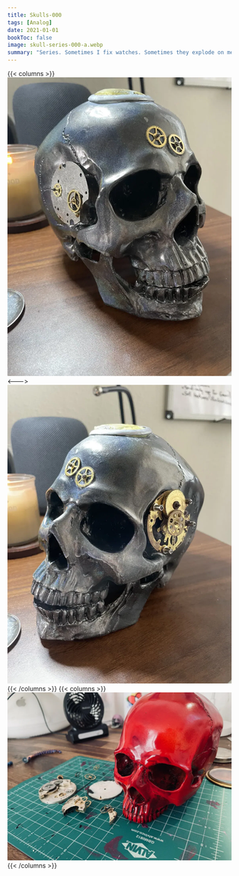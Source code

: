 ```yaml
---
title: Skulls-000
tags: [Analog]
date: 2021-01-01
bookToc: false
image: skull-series-000-a.webp
summary: "Series. Sometimes I fix watches. Sometimes they explode on me. These are experiments with 1950s timepieces that didn't get fixed. I integrated its parts into two skulls. A memento mori."
---
```


{{< columns >}}
![](skull-series-000-d.webp)
<--->
![](skull-series-000-c.webp)
{{< /columns >}}
{{< columns >}}
![](skull-series-000-b.webp)
{{< /columns >}}